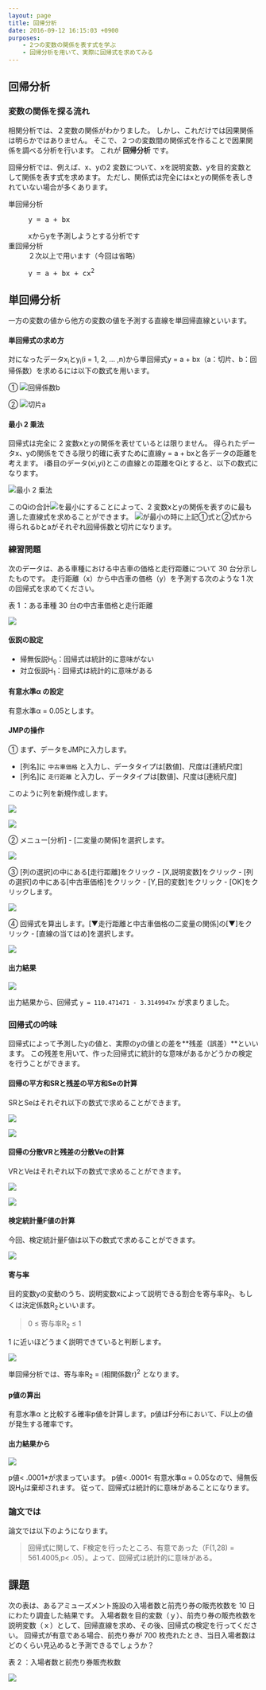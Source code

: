 ```yaml
---
layout: page
title: 回帰分析
date: 2016-09-12 16:15:03 +0900
purposes:
    - 2つの変数の関係を表す式を学ぶ
    - 回帰分析を用いて、実際に回帰式を求めてみる
---
```



回帰分析
--------

### 変数の関係を探る流れ

相関分析では、２変数の関係がわかりました。
しかし、これだけでは因果関係は明らかではありません。
そこで、２つの変数間の関係式を作ることで因果関係を調べる分析を行います。
これが **回帰分析** です。

回帰分析では、例えば、x、yの2 変数について、xを説明変数、yを目的変数として関係を表す式を求めます。
ただし、関係式は完全にはxとyの関係を表しきれていない場合が多くあります。

<dl>
<dt>単回帰分析</dt>
<dd><pre>y = a + bx</pre>xからyを予測しようとする分析です</dd>
<dt>重回帰分析</dt>
<dd>２次以上で用います（今回は省略）<pre>y = a + bx + cx<sup>2</sup></pre></dd>
</dl>


単回帰分析
----------

一方の変数の値から他方の変数の値を予測する直線を単回帰直線といいます。

#### 単回帰式の求め方

対になったデータx<sub>i</sub>とy<sub>i</sub>(i = 1, 2, &hellip; ,n)から単回帰式y = a + bx（a：切片、b：回帰係数）を求めるには以下の数式を用います。

&#9312; ![回帰係数b](./pic/07_02b.png)

&#9313; ![切片a](./pic/07_03a.png)

#### 最小 2 乗法

回帰式は完全に 2 変数xとyの関係を表せているとは限りません。
得られたデータx、yの関係をできる限り的確に表すために直線y = a + bxと各データの距離を考えます。
i番目のデータ(xi,yi)とこの直線との距離をQiとすると、以下の数式になります。

![最小 2 乗法](./pic/07_04q.png)

このQiの合計![](./pic/07_05q.png)を最小にすることによって、2 変数xとyの関係を表すのに最も適した直線式を求めることができます。
![](./pic/07_05q.png)が最小の時に上記①式と②式から得られるbとaがそれぞれ回帰係数と切片になります。


### 練習問題

次のデータは、ある車種における中古車の価格と走行距離について 30 台分示したものです。
走行距離（x）から中古車の価格（y）を予測する次のような 1 次の回帰式を求めてください。

表 1 ：ある車種 30 台の中古車価格と走行距離

![](./pic/07_06exQ.png)

#### 仮説の設定

* 帰無仮説H<sub>0</sub>：回帰式は統計的に意味がない
* 対立仮説H<sub>1</sub>：回帰式は統計的に意味がある

#### 有意水準&alpha; の設定

有意水準&alpha; = 0.05とします。

#### JMPの操作

&#9312; まず、データをJMPに入力します。

- [列名]に `中古車価格` と入力し、データタイプは[数値]、尺度は[連続尺度]
- [列名]に `走行距離` と入力し、データタイプは[数値]、尺度は[連続尺度]

このように列を新規作成します。

![](./pic/07_07newline.png)

![](./pic/07_08input.png)

&#9313; メニュー[分析] - [二変量の関係]を選択します。

![](./pic/07_09analysis.png)

&#9314; [列の選択]の中にある[走行距離]をクリック - [X,説明変数]をクリック - [列の選択]の中にある[中古車価格]をクリック - [Y,目的変数]をクリック - [OK]をクリックします。

![](./pic/07_10analysis.png)

&#9315; 回帰式を算出します。[▼走行距離と中古車価格の二変量の関係]の[▼]をクリック - [直線の当てはめ]を選択します。

![](./pic/07_11analysis.png)

#### 出力結果

![](./pic/07_12analysis.png)

出力結果から、回帰式 `y = 110.471471 - 3.3149947x` が求まりました。

### 回帰式の吟味

回帰式によって予測したyの値と、実際のyの値との差を**残差（誤差）**といいます。
この残差を用いて、作った回帰式に統計的な意味があるかどうかの検定を行うことができます。

#### 回帰の平方和SRと残差の平方和Seの計算

SRとSeはそれぞれ以下の数式で求めることができます。

![](./pic/07_13sr.png)

![](./pic/07_14se.png)

#### 回帰の分散VRと残差の分散Veの計算

VRとVeはそれぞれ以下の数式で求めることができます。

![](./pic/07_15vr.png)

![](./pic/07_16ve.png)

#### 検定統計量F値の計算

今回、検定統計量F値は以下の数式で求めることができます。

![](./pic/07_17f.png)

#### 寄与率

目的変数yの変動のうち、説明変数xによって説明できる割合を寄与率R<sub>2</sub>、もしくは決定係数R<sub>2</sub>といいます。

>   0 &le; 寄与率R<sub>2</sub> &le; 1

1 に近いほどうまく説明できていると判断します。

![](./pic/07_18r.png)

単回帰分析では、寄与率R<sub>2</sub> = (相関係数r)<sup>2</sup> となります。

#### p値の算出

有意水準&alpha; と比較する確率p値を計算します。p値はF分布において、F以上の値が発生する確率です。

#### 出力結果から

![](./pic/07_19analysis.png)

p値&lt; .0001*が求まっています。
p値&lt; .0001&lt; 有意水準&alpha; = 0.05なので、帰無仮説H<sub>0</sub>は棄却されます。
従って、回帰式は統計的に意味があることになります。

### 論文では

論文では以下のようになります。

> 回帰式に関して、F検定を行ったところ、有意であった（F(1,28) = 561.4005,p&lt; .05）。よって、回帰式は統計的に意味がある。


課題
----

次の表は、あるアミューズメント施設の入場者数と前売り券の販売枚数を 10 日にわたり調査した結果です。
入場者数を目的変数（ｙ）、前売り券の販売枚数を説明変数（ｘ）として、回帰直線を求め、その後、回帰式の検定を行ってください。
回帰式が有意である場合、前売り券が 700 枚売れたとき、当日入場者数はどのくらい見込めると予測できるでしょうか？

表 2 ：入場者数と前売り券販売枚数

![](./pic/07_20Q.png)
